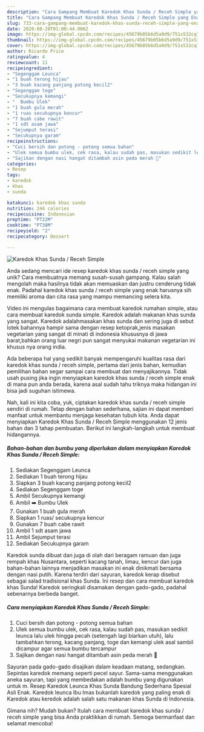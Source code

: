```yaml
---
description: "Cara Gampang Membuat Karedok Khas Sunda / Receh Simple yang Enak"
title: "Cara Gampang Membuat Karedok Khas Sunda / Receh Simple yang Enak"
slug: 733-cara-gampang-membuat-karedok-khas-sunda-receh-simple-yang-enak
date: 2020-08-20T01:00:44.006Z
image: https://img-global.cpcdn.com/recipes/45679b05b6d5a9d9/751x532cq70/karedok-khas-sunda-receh-simple-foto-resep-utama.jpg
thumbnail: https://img-global.cpcdn.com/recipes/45679b05b6d5a9d9/751x532cq70/karedok-khas-sunda-receh-simple-foto-resep-utama.jpg
cover: https://img-global.cpcdn.com/recipes/45679b05b6d5a9d9/751x532cq70/karedok-khas-sunda-receh-simple-foto-resep-utama.jpg
author: Ricardo Price
ratingvalue: 4
reviewcount: 11
recipeingredient:
- "Segenggam Leunca"
- "1 buah terong hijau"
- "3 buah kacang panjang potong kecil2"
- "Segenggam toge"
- "Secukupnya kemangi"
- "  Bumbu Ulek"
- "1 buah gula merah"
- "1 ruas secukupnya kencur"
- "7 buah cabe rawit"
- "1 sdt asam jawa"
- "Sejumput terasi"
- "Secukupnya garam"
recipeinstructions:
- "Cuci bersih dan potong - potong semua bahan"
- "Ulek semua bumbu ulek, cek rasa, kalau sudah pas, masukan sedikit leunca lalu ulek hingga pecah (setengah lagi biarkan utuh), lalu tambahkan terong, kacang panjang, toge dan kemangi ulek asal sambil dicampur agar semua bumbu tercampur"
- "Sajikan dengan nasi hangat ditambah asin peda merah 🤤"
categories:
- Resep
tags:
- karedok
- khas
- sunda

katakunci: karedok khas sunda 
nutrition: 244 calories
recipecuisine: Indonesian
preptime: "PT22M"
cooktime: "PT38M"
recipeyield: "2"
recipecategory: Dessert

---
```



![Karedok Khas Sunda / Receh Simple](https://img-global.cpcdn.com/recipes/45679b05b6d5a9d9/751x532cq70/karedok-khas-sunda-receh-simple-foto-resep-utama.jpg)

Anda sedang mencari ide resep karedok khas sunda / receh simple yang unik? Cara membuatnya memang susah-susah gampang. Kalau salah mengolah maka hasilnya tidak akan memuaskan dan justru cenderung tidak enak. Padahal karedok khas sunda / receh simple yang enak harusnya sih memiliki aroma dan cita rasa yang mampu memancing selera kita.

Video ini mengulas bagaimana cara membuat karedok rumahan simple, atau cara membuat karedok sunda simple. Karedok adalah makanan khas sunda yang sangat. Karedok adalahmasakan khas sunda dan sering juga di sebut lotek bahannya hampir sama dengan resep ketoprak,jenis masakan vegetarian yang sangat di minati di indonesia khususnya di jawa barat,bahkan orang luar negri pun sangat menyukai makanan vegetarian ini khusus nya orang india.

Ada beberapa hal yang sedikit banyak mempengaruhi kualitas rasa dari karedok khas sunda / receh simple, pertama dari jenis bahan, kemudian pemilihan bahan segar sampai cara membuat dan menyajikannya. Tidak usah pusing jika ingin menyiapkan karedok khas sunda / receh simple enak di mana pun anda berada, karena asal sudah tahu triknya maka hidangan ini bisa jadi suguhan istimewa.


Nah, kali ini kita coba, yuk, ciptakan karedok khas sunda / receh simple sendiri di rumah. Tetap dengan bahan sederhana, sajian ini dapat memberi manfaat untuk membantu menjaga kesehatan tubuh kita. Anda dapat menyiapkan Karedok Khas Sunda / Receh Simple menggunakan 12 jenis bahan dan 3 tahap pembuatan. Berikut ini langkah-langkah untuk membuat hidangannya.

<!--inarticleads1-->

##### Bahan-bahan dan bumbu yang diperlukan dalam menyiapkan Karedok Khas Sunda / Receh Simple:

1. Sediakan Segenggam Leunca
1. Sediakan 1 buah terong hijau
1. Siapkan 3 buah kacang panjang potong kecil2
1. Sediakan Segenggam toge
1. Ambil Secukupnya kemangi
1. Ambil  ➡️ Bumbu Ulek
1. Gunakan 1 buah gula merah
1. Siapkan 1 ruas/ secukupnya kencur
1. Gunakan 7 buah cabe rawit
1. Ambil 1 sdt asam jawa
1. Ambil Sejumput terasi
1. Sediakan Secukupnya garam


Karedok sunda dibuat dan juga di olah dari beragam ramuan dan juga rempah khas Nusantara, seperti kacang tanah, limau, kencur dan juga bahan-bahan lainnya menjadikan masakan ini enak dinikmati bersama dengan nasi putih. Karena terdiri dari sayuran, karedok kerap disebut sebagai salad tradisional khas Sunda. Ini resep dan cara membuat karedok khas Sunda! Karedok seringkali disamakan dengan gado-gado, padahal sebenarnya berbeda banget. 

<!--inarticleads2-->

##### Cara menyiapkan Karedok Khas Sunda / Receh Simple:

1. Cuci bersih dan potong - potong semua bahan
1. Ulek semua bumbu ulek, cek rasa, kalau sudah pas, masukan sedikit leunca lalu ulek hingga pecah (setengah lagi biarkan utuh), lalu tambahkan terong, kacang panjang, toge dan kemangi ulek asal sambil dicampur agar semua bumbu tercampur
1. Sajikan dengan nasi hangat ditambah asin peda merah 🤤


Sayuran pada gado-gado disajikan dalam keadaan matang, sedangkan. Sepintas karedok memang seperti pecel sayur. Sama-sama menggunakan aneka sayuran, tapi yang membedakan adalah bumbu yang digunakan untuk m. Resep Karedok Leunca Khas Sunda Bandung Sederhana Spesial Asli Enak. Karedok leunca Ibu Imas bukanlah karedok yang paling enak di Karedok atau keredok adalah salah satu makanan khas Sunda di Indonesia. 

Gimana nih? Mudah bukan? Itulah cara membuat karedok khas sunda / receh simple yang bisa Anda praktikkan di rumah. Semoga bermanfaat dan selamat mencoba!
